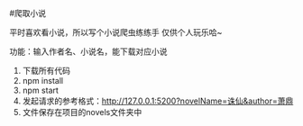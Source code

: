 #爬取小说

平时喜欢看小说，所以写个小说爬虫练练手
仅供个人玩乐哈~

功能：输入作者名、小说名，能下载对应小说

1. 下载所有代码
2. npm install
3. npm start
4. 发起请求的参考格式：http://127.0.0.1:5200?novelName=诛仙&author=萧鼎
5. 文件保存在项目的novels文件夹中
